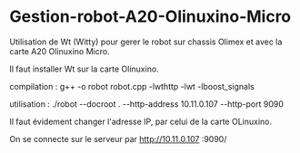 Gestion-robot-A20-Olinuxino-Micro
=================================

Utilisation de Wt (Witty) pour gerer le robot sur chassis Olimex et avec la carte A20 Olinuxino Micro.

Il faut installer Wt sur la carte Olinuxino. 

compilation : g++ -o robot robot.cpp  -lwthttp -lwt -lboost_signals

utilisation : ./robot --docroot . --http-address 10.11.0.107   --http-port 9090

Il faut évidement changer l'adresse IP, par celui de la carte OLinuxino.

On se connecte sur le serveur par http://10.11.0.107 :9090/
